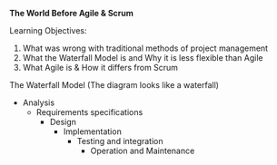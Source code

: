 **The World Before Agile & Scrum**

Learning Objectives:
1. What was wrong with traditional methods of project management
2. What the Waterfall Model is and Why it is less flexible than Agile
3. What Agile is & How it differs from Scrum

The Waterfall Model (The diagram looks like a waterfall)
- Analysis
    - Requirements specifications
        - Design
            - Implementation
                - Testing and integration
                    - Operation and Maintenance

